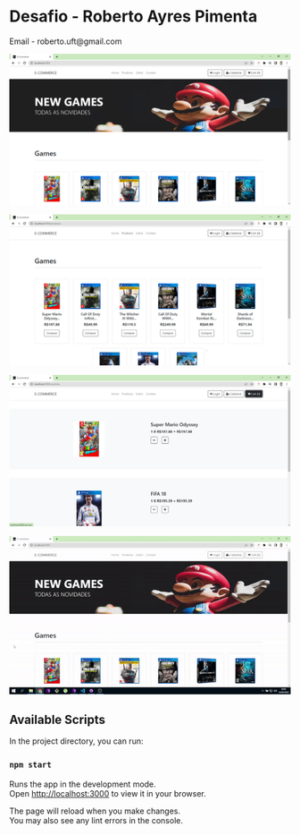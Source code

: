 <h1>Desafio - Roberto Ayres Pimenta</h1>
<p>Email - roberto.uft@gmail.com</p>

<p align="center">
    <img src="public/assets/readme/home.png" width="600px">
</p>

<p align="center">
    <img src="public/assets/readme/produtos.png" width="600px">
</p>

<p align="center">
    <img src="public/assets/readme/carrinho.png" width="600px">
</p>

<p align="center">
    <img src="public/assets/readme/home.gif" width="600px">
</p>


## Available Scripts

In the project directory, you can run:

### `npm start`

Runs the app in the development mode.\
Open [http://localhost:3000](http://localhost:3000) to view it in your browser.

The page will reload when you make changes.\
You may also see any lint errors in the console.
